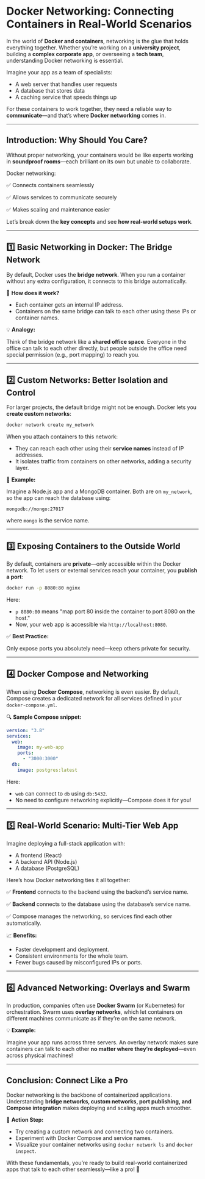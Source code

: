 # Docker Networking: Connecting Containers in Real-World Scenarios

In the world of **Docker and containers**, networking is the glue that holds everything together. Whether you’re working on a **university project**, building a **complex corporate app**, or overseeing a **tech team**, understanding Docker networking is essential.

Imagine your app as a team of specialists:

- A web server that handles user requests
- A database that stores data
- A caching service that speeds things up

For these containers to work together, they need a reliable way to **communicate**—and that’s where **Docker networking** comes in.

---

## Introduction: Why Should You Care?

Without proper networking, your containers would be like experts working in **soundproof rooms**—each brilliant on its own but unable to collaborate.

Docker networking:

✅ Connects containers seamlessly

✅ Allows services to communicate securely

✅ Makes scaling and maintenance easier

Let’s break down the **key concepts** and see **how real-world setups work**.

---

## 1️⃣ Basic Networking in Docker: The Bridge Network

By default, Docker uses the **bridge network**. When you run a container without any extra configuration, it connects to this bridge automatically.

🔎 **How does it work?**

- Each container gets an internal IP address.
- Containers on the same bridge can talk to each other using these IPs or container names.

💡 **Analogy:**

Think of the bridge network like a **shared office space**. Everyone in the office can talk to each other directly, but people outside the office need special permission (e.g., port mapping) to reach you.

---

## 2️⃣ Custom Networks: Better Isolation and Control

For larger projects, the default bridge might not be enough. Docker lets you **create custom networks**:

```bash
docker network create my_network

```

When you attach containers to this network:

- They can reach each other using their **service names** instead of IP addresses.
- It isolates traffic from containers on other networks, adding a security layer.

🔧 **Example:**

Imagine a Node.js app and a MongoDB container. Both are on `my_network`, so the app can reach the database using:

```
mongodb://mongo:27017

```

where `mongo` is the service name.

---

## 3️⃣ Exposing Containers to the Outside World

By default, containers are **private**—only accessible within the Docker network. To let users or external services reach your container, you **publish a port**:

```bash
docker run -p 8080:80 nginx

```

Here:

- `p 8080:80` means "map port 80 inside the container to port 8080 on the host."
- Now, your web app is accessible via `http://localhost:8080`.

✅ **Best Practice:**

Only expose ports you absolutely need—keep others private for security.

---

## 4️⃣ Docker Compose and Networking

When using **Docker Compose**, networking is even easier. By default, Compose creates a dedicated network for all services defined in your `docker-compose.yml`.

🔍 **Sample Compose snippet:**

```yaml
version: "3.8"
services:
  web:
    image: my-web-app
    ports:
      - "3000:3000"
  db:
    image: postgres:latest

```

Here:

- `web` can connect to `db` using `db:5432`.
- No need to configure networking explicitly—Compose does it for you!

---

## 5️⃣ Real-World Scenario: Multi-Tier Web App

Imagine deploying a full-stack application with:

- A frontend (React)
- A backend API (Node.js)
- A database (PostgreSQL)

Here’s how Docker networking ties it all together:

✅ **Frontend** connects to the backend using the backend’s service name.

✅ **Backend** connects to the database using the database’s service name.

✅ Compose manages the networking, so services find each other automatically.

📈 **Benefits:**

- Faster development and deployment.
- Consistent environments for the whole team.
- Fewer bugs caused by misconfigured IPs or ports.

---

## 6️⃣ Advanced Networking: Overlays and Swarm

In production, companies often use **Docker Swarm** (or Kubernetes) for orchestration. Swarm uses **overlay networks**, which let containers on different machines communicate as if they’re on the same network.

💡 **Example:**

Imagine your app runs across three servers. An overlay network makes sure containers can talk to each other **no matter where they’re deployed**—even across physical machines!

---

## Conclusion: Connect Like a Pro

Docker networking is the backbone of containerized applications. Understanding **bridge networks, custom networks, port publishing, and Compose integration** makes deploying and scaling apps much smoother.

📌 **Action Step:**

- Try creating a custom network and connecting two containers.
- Experiment with Docker Compose and service names.
- Visualize your container networks using `docker network ls` and `docker inspect`.

With these fundamentals, you’re ready to build real-world containerized apps that talk to each other seamlessly—like a pro! 🚀